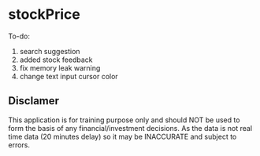 # stockPrice
To-do:
1. search suggestion
1. added stock feedback
1. fix memory leak warning
1. change text input cursor color

## Disclamer

This application is for training purpose only and should NOT be used to form the basis of any financial/investment decisions. As the data is not real time data (20 minutes delay) so it may be INACCURATE and subject to errors. 


 

